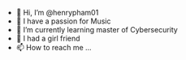 - 👋 Hi, I’m @henrypham01
- 👀 I have a passion for Music
- 🌱 I’m currently learning master of Cybersecurity
- 💞️ I had a girl friend
- 📫 How to reach me ...

